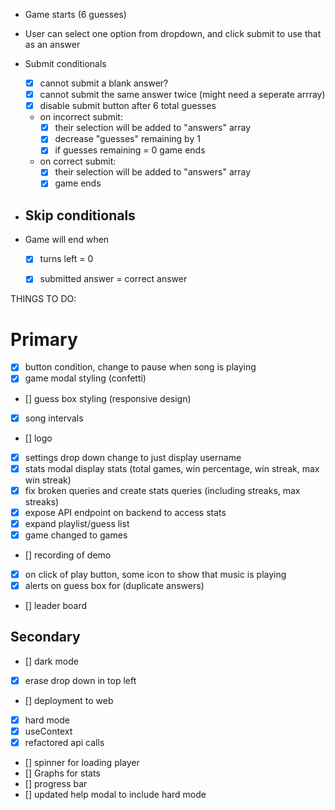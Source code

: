- Game starts (6 guesses)
- User can select one option from dropdown, and click submit to use that as an answer
- Submit conditionals
  - [x] cannot submit a blank answer? 
  - [x] cannot submit the same answer twice (might need a seperate arrray)
  - [x] disable submit button after 6 total guesses 
  - on incorrect submit:
    - [x] their selection will be added to "answers" array 
    - [x] decrease "guesses" remaining by 1
    - [x] if guesses remaining = 0 game ends

  - on correct submit:
    - [x] their selection will be added to "answers" array 
    - [x] game ends

- Skip conditionals
  - 

- Game will end when
  - [x] turns left = 0
  - [x] submitted answer = correct answer


THINGS TO DO:

# Primary

  - [x] button condition, change to pause when song is playing
  - [x] game modal styling (confetti)
  - [] guess box styling (responsive design)
  - [x] song intervals
  - [] logo
  - [x] settings drop down change to just display username
  - [x] stats modal display stats (total games, win percentage, win streak, max win streak)
  - [x] fix broken queries and create stats queries (including streaks, max streaks)
  - [x] expose API endpoint on backend to access stats  
  - [x] expand playlist/guess list
  - [x] game changed to games
  - [] recording of demo 
  - [x] on click of play button, some icon to show that music is playing
  - [x] alerts on guess box for (duplicate answers)
  - [] leader board
  
## Secondary
  - [] dark mode
  - [x] erase drop down in top left
  - [] deployment to web
  - [x] hard mode
  - [x] useContext
  - [x] refactored api calls 
  - [] spinner for loading player
  - [] Graphs for stats
  - [] progress bar
  - [] updated help modal to include hard mode